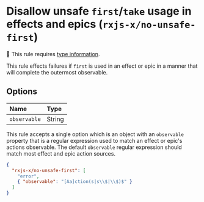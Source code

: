 # Disallow unsafe `first`/`take` usage in effects and epics (`rxjs-x/no-unsafe-first`)

💭 This rule requires [type information](https://typescript-eslint.io/linting/typed-linting).

<!-- end auto-generated rule header -->

This rule effects failures if `first` is used in an effect or epic in a manner that will complete the outermost observable.

## Options

<!-- begin auto-generated rule options list -->

| Name         | Type   |
| :----------- | :----- |
| `observable` | String |

<!-- end auto-generated rule options list -->

This rule accepts a single option which is an object with an `observable` property that is a regular expression used to match an effect or epic's actions observable. The default `observable` regular expression should match most effect and epic action sources.

```json
{
  "rxjs-x/no-unsafe-first": [
    "error",
    { "observable": "[Aa]ction(s|s\\$|\\$)$" }
  ]
}
```
